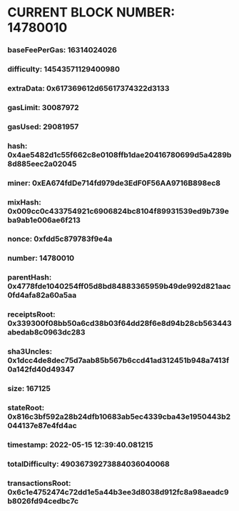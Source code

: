 # CURRENT BLOCK NUMBER: 14780010

### baseFeePerGas: 16314024026
### difficulty: 14543571129400980
### extraData: 0x617369612d65617374322d3133
### gasLimit: 30087972
### gasUsed: 29081957
### hash: 0x4ae5482d1c55f662c8e0108ffb1dae20416780699d5a4289b8d885eec2a02045
### miner: 0xEA674fdDe714fd979de3EdF0F56AA9716B898ec8
### mixHash: 0x009cc0c433754921c6906824bc8104f89931539ed9b739eba9ab1e006ae6f213
### nonce: 0xfdd5c879783f9e4a
### number: 14780010
### parentHash: 0x4778fde1040254ff05d8bd84883365959b49de992d821aac0fd4afa82a60a5aa
### receiptsRoot: 0x339300f08bb50a6cd38b03f64dd28f6e8d94b28cb563443abedab8c0963dc283
### sha3Uncles: 0x1dcc4de8dec75d7aab85b567b6ccd41ad312451b948a7413f0a142fd40d49347
### size: 167125
### stateRoot: 0x816c3bf592a28b24dfb10683ab5ec4339cba43e1950443b2044137e87e4fd4ac
### timestamp: 2022-05-15 12:39:40.081215
### totalDifficulty: 49036739273884036040068
### transactionsRoot: 0x6c1e4752474c72dd1e5a44b3ee3d8038d912fc8a98aeadc9b8026fd94cedbc7c
